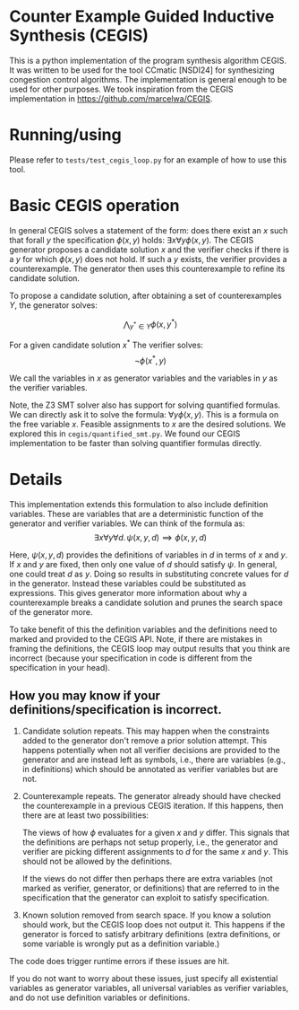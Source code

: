 # Counter Example Guided Inductive Synthesis (CEGIS)

This is a python implementation of the program synthesis algorithm CEGIS. It
was written to be used for the tool CCmatic [NSDI24] for synthesizing
congestion control algorithms. The implementation is general enough to be used
for other purposes. We took inspiration from the CEGIS implementation in
https://github.com/marcelwa/CEGIS.

# Running/using

Please refer to `tests/test_cegis_loop.py` for an example of how to use this
tool.

# Basic CEGIS operation

In general CEGIS solves a statement of the form: does there exist an $x$ such
that forall $y$ the specification $\phi(x, y)$ holds: $\exists x \forall y
\phi(x, y)$. The CEGIS generator proposes a candidate solution $x$ and the
verifier checks if there is a $y$ for which $\phi(x, y)$ does not hold. If such
a $y$ exists, the verifier provides a counterexample. The generator then uses
this counterexample to refine its candidate solution.

To propose a candidate solution, after obtaining a set of counterexamples $Y$,
the generator solves:

$$
\bigwedge_{y^* \in Y} \phi(x, y^*)
$$

For a given candidate solution $x^*$ The verifier solves:
$$
\lnot \phi(x^*, y)
$$

We call the variables in $x$ as generator variables and the variables in $y$ as
the verifier variables.

Note, the Z3 SMT solver also has support for solving quantified formulas. We
can directly ask it to solve the formula: $\forall y \phi(x, y)$. This is a
formula on the free variable $x$. Feasible assignments to $x$ are the desired
solutions. We explored this in `cegis/quantified_smt.py`. We found our CEGIS
implementation to be faster than solving quantifier formulas directly.

# Details

This implementation extends this formulation to also include definition
variables. These are variables that are a deterministic function of the
generator and verifier variables. We can think of the formula as:
$$ \exists x \forall y \forall d. \, \psi(x, y, d) \implies \phi(x, y, d) $$

Here, $\psi(x, y, d)$ provides the definitions of variables in $d$ in terms of
$x$ and $y$. If $x$ and $y$ are fixed, then only one value of $d$ should
satisfy $\psi$. In general, one could treat $d$ as $y$. Doing so results in
substituting concrete values for $d$ in the generator. Instead these variables
could be substituted as expressions. This gives generator more information
about why a counterexample breaks a candidate solution and prunes the search
space of the generator more.

To take benefit of this the definition variables and the definitions need to
marked and provided to the CEGIS API. Note, if there are mistakes in framing
the definitions, the CEGIS loop may output results that you think are incorrect
(because your specification in code is different from the specification in your
head).

## How you may know if your definitions/specification is incorrect.
1. Candidate solution repeats. This may happen when the constraints added to
    the generator don't remove a prior solution attempt. This happens
    potentially when not all verifier decisions are provided to the generator
    and are instead left as symbols, i.e., there are variables (e.g., in
    definitions) which should be annotated as verifier variables but are not.

2. Counterexample repeats. The generator already should have checked the
    counterexample in a previous CEGIS iteration. If this happens, then there
    are at least two possibilities:

    The views of how $\phi$ evaluates for a given $x$ and $y$ differ. This
    signals that the definitions are perhaps not setup properly, i.e., the
    generator and verifier are picking different assignments to $d$ for the
    same $x$ and $y$. This should not be allowed by the definitions.

    If the views do not differ then perhaps there are extra variables (not
    marked as verifier, generator, or definitions) that are referred to in the
    specification that the generator can exploit to satisfy specification.

3. Known solution removed from search space. If you know a solution should
   work, but the CEGIS loop does not output it. This happens if the generator
   is forced to satisfy arbitrary definitions (extra definitions, or some
   variable is wrongly put as a definition variable.)

The code does trigger runtime errors if these issues are hit.

If you do not want to worry about these issues, just specify all existential
variables as generator variables, all universal variables as verifier
variables, and do not use definition variables or definitions.